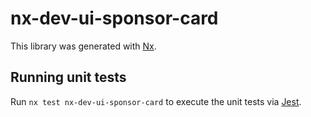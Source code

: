 # nx-dev-ui-sponsor-card

This library was generated with [Nx](https://nx.dev).

## Running unit tests

Run `nx test nx-dev-ui-sponsor-card` to execute the unit tests via [Jest](https://jestjs.io).
